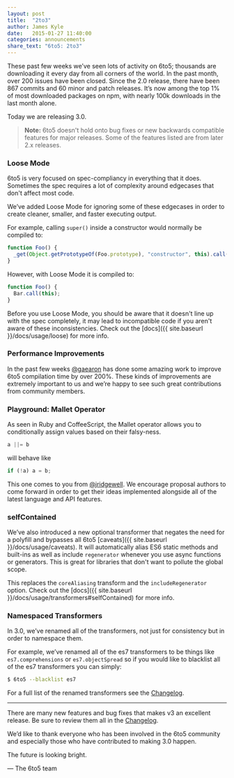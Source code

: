 ```yaml
---
layout: post
title:  "2to3"
author: James Kyle
date:   2015-01-27 11:40:00
categories: announcements
share_text: "6to5: 2to3"
---
```


These past few weeks we’ve seen lots of activity on 6to5; thousands are downloading it every day from all corners of the world. In the past month, over 200 issues have been closed. Since the 2.0 release, there have been 867 commits and 60 minor and patch releases. It’s now among the top 1% of most downloaded packages on npm, with nearly 100k downloads in the last month alone.

Today we are releasing 3.0.

> **Note:** 6to5 doesn't hold onto bug fixes or new backwards compatible features for major releases. Some of the features listed are from later 2.x releases.

### Loose Mode

6to5 is very focused on spec-compliancy in everything that it does. Sometimes the spec requires a lot of complexity around edgecases that don't affect most code.

We’ve added Loose Mode for ignoring some of these edgecases in order to create cleaner, smaller, and faster executing output.

For example, calling `super()` inside a constructor would normally be compiled to:

```js
function Foo() {
  _get(Object.getPrototypeOf(Foo.prototype), "constructor", this).call(this);
}
```

However, with Loose Mode it is compiled to:

```js
function Foo() {
  Bar.call(this);
}
```

Before you use Loose Mode, you should be aware that it doesn't line up with the spec completely, it may lead to incompatible code if you aren't aware of these inconsistencies. Check out the [docs]({{ site.baseurl }}/docs/usage/loose) for more info.

### Performance Improvements

In the past few weeks [@gaearon](https://github.com/gaearon) has done some amazing work to improve 6to5 compilation time by over 200%. These kinds of improvements are extremely important to us and we’re happy to see such great contributions from community members.

### Playground: Mallet Operator

As seen in Ruby and CoffeeScript, the Mallet operator allows you to conditionally assign values based on their falsy-ness.

```js
a ||= b
```

will behave like

```js
if (!a) a = b;
```

This one comes to you from [@jridgewell](https://github.com/jridgewell). We encourage proposal authors to come forward in order to get their ideas implemented alongside all of the latest language and API features.

### selfContained

We’ve also introduced a new optional transformer that negates the need for a polyfill and bypasses all 6to5 [caveats]({{ site.baseurl }}/docs/usage/caveats). It will automatically alias ES6 static methods and built-ins as well as include `regenerator` whenever you use async functions or generators. This is great for libraries that don't want to pollute the global scope.

This replaces the `coreAliasing` transform and the `includeRegenerator` option. Check out the [docs]({{ site.baseurl }}/docs/usage/transformers#selfContained) for more info.

### Namespaced Transformers

In 3.0, we’ve renamed all of the transformers, not just for consistency but in order to namespace them.

For example, we’ve renamed all of the es7 transformers to be things like `es7.comprehensions` or `es7.objectSpread` so if you would like to blacklist all of the es7 transformers you can simply:

```sh
$ 6to5 --blacklist es7
```

For a full list of the renamed transformers see the [Changelog](https://github.com/6to5/6to5/blob/master/CHANGELOG.md#300).

---

There are many new features and bug fixes that makes v3 an excellent release. Be sure to review them all in the [Changelog](https://github.com/6to5/6to5/blob/master/CHANGELOG.md#300).

We’d like to thank everyone who has been involved in the 6to5 community and especially those who have contributed to making 3.0 happen.

The future is looking bright.

<p class="text-right">— The 6to5 team</p>
